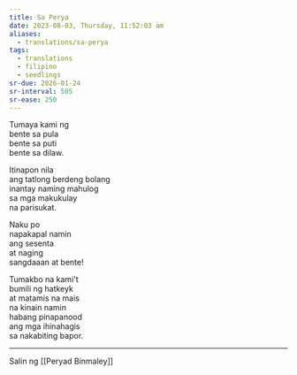 ```yaml
---
title: Sa Perya
date: 2023-08-03, Thursday, 11:52:03 am
aliases:
  - translations/sa-perya
tags:
  - translations
  - filipino
  - seedlings
sr-due: 2026-01-24
sr-interval: 505
sr-ease: 250
---
```

Tumaya kami ng  
bente sa pula  
bente sa puti  
bente sa dilaw.  

Itinapon nila  
ang tatlong berdeng bolang  
inantay naming mahulog  
sa mga makukulay  
na parisukat.  

Naku po  
napakapal namin  
ang sesenta  
at naging  
sangdaaan at bente!  

Tumakbo na kami't  
bumili ng hatkeyk  
at matamis na mais  
na kinain namin  
habang pinapanood  
ang mga ihinahagis  
sa nakabiting bapor.

***
Salin ng [[Peryad Binmaley]]